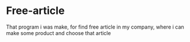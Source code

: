 # Free-article
That program i was make, for find free article in my company, where i can make some product and choose that article
